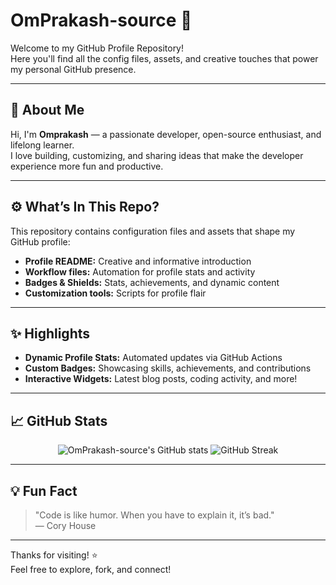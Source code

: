 # OmPrakash-source 🚀

Welcome to my GitHub Profile Repository!  
Here you'll find all the config files, assets, and creative touches that power my personal GitHub presence.

---

## 🌟 About Me

Hi, I'm **Omprakash** — a passionate developer, open-source enthusiast, and lifelong learner.  
I love building, customizing, and sharing ideas that make the developer experience more fun and productive.


---

## ⚙️ What’s In This Repo?

This repository contains configuration files and assets that shape my GitHub profile:

- **Profile README:** Creative and informative introduction
- **Workflow files:** Automation for profile stats and activity
- **Badges & Shields:** Stats, achievements, and dynamic content
- **Customization tools:** Scripts for profile flair

---

## ✨ Highlights

- **Dynamic Profile Stats:** Automated updates via GitHub Actions
- **Custom Badges:** Showcasing skills, achievements, and contributions
- **Interactive Widgets:** Latest blog posts, coding activity, and more!


---

## 📈 GitHub Stats

<p align="center">
  <img src="https://github-readme-stats.vercel.app/api?username=OmPrakash-source&show_icons=true&theme=radical" alt="OmPrakash-source's GitHub stats" />
  <img src="https://github-readme-streak-stats.herokuapp.com/?user=OmPrakash-source&theme=radical" alt="GitHub Streak" />
</p>

---



## 💡 Fun Fact

> "Code is like humor. When you have to explain it, it’s bad."  
> — Cory House

---

Thanks for visiting! ⭐️  
Feel free to explore, fork, and connect!

